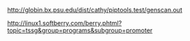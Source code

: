 http://globin.bx.psu.edu/dist/cathy/piptools.test/genscan.out

http://linux1.softberry.com/berry.phtml?topic=tssg&group=programs&subgroup=promoter 
